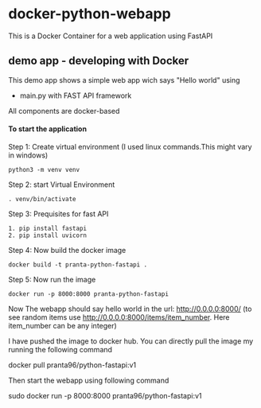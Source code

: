 # docker-python-webapp
This is a Docker Container for a web application using FastAPI

## demo app - developing with Docker

This demo app shows a simple web app wich says "Hello world" using 
- main.py with FAST API framework


All components are docker-based


#### To start the application

Step 1: Create virtual environment (I used linux commands.This might vary in windows)

    python3 -m venv venv

Step 2: start Virtual Environment 

    . venv/bin/activate

Step 3: Prequisites for fast API
    
    1. pip install fastapi
    2. pip install uvicorn

Step 4: Now build the docker image

	docker build -t pranta-python-fastapi .

Step 5: Now run the image

	docker run -p 8000:8000 pranta-python-fastapi

Now The webapp should say hello world in the url: http://0.0.0.0:8000/ (to see random items use http://0.0.0.0:8000/items/item_number. Here item_number can be any integer)

I have pushed the image to docker hub. You can directly pull the image my running the following command 
   
   docker pull pranta96/python-fastapi:v1
   
Then start the webapp using following command 

  sudo docker run -p 8000:8000 pranta96/python-fastapi:v1
